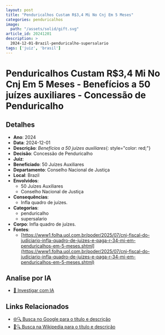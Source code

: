 ```yaml
---
layout: post
title: "Penduricalhos Custam R$3,4 Mi No Cnj Em 5 Meses"
categories: penduricalhos 
image:
  path: "/assets/solid/gift.svg"
article_id: 20241201
description: >
  2024-12-01-Brazil-penduricalho-supersalario
tags: ['juiz', 'brasil']
---
```


# Penduricalhos Custam R$3,4 Mi No Cnj Em 5 Meses - Benefícios a 50 juízes auxiliares - Concessão de Penduricalho

## Detalhes
- **Ano**: 2024
- **Data**: 2024-12-01
- **Descrição**: <i class="fas fa-money-bill-wave"></i> *Benefícios a 50 juízes auxiliares*{: style="color: red;"}
- **Decisão**: Concessão de Penduricalho
- **Juiz**: 
- **Beneficiado**: 50 Juízes Auxiliares
- **Departamento**: Conselho Nacional de Justiça
- **Local**: Brazil
- **Envolvidos**:
  - 50 Juízes Auxiliares
  - Conselho Nacional de Justiça
- **Consequências**:
  - Infla quadro de juízes.
- **Categorias**:
  - penduricalho
  - supersalario
- **Corpo**: Infla quadro de juízes.
- **Fontes**:
  - [https://www1.folha.uol.com.br/poder/2025/07/cnj-fiscal-do-judiciario-infla-quadro-de-juizes-e-paga-r-34-mi-em-penduricalhos-em-5-meses.shtml](https://www1.folha.uol.com.br/poder/2025/07/cnj-fiscal-do-judiciario-infla-quadro-de-juizes-e-paga-r-34-mi-em-penduricalhos-em-5-meses.shtml)

## Analise por IA
- [🤖 Investigar com IA](https://www.perplexity.ai/search?q=%22penduricalhos%20judiciais%20Brasil%22%20Penduricalhos%20Custam%20R%243%2C4%20Mi%20No%20Cnj%20Em%205%20Meses%20Benef%C3%ADcios%20a%2050%20ju%C3%ADzes%20auxiliares%20Brazil%202024-12-01%20%2050%20Ju%C3%ADzes%20Auxiliares)

## Links Relacionados
- [🌐🔍 Busca no Google para o título e descrição](https://www.google.com/search?q=%22penduricalhos%20judiciais%20Brasil%22%20Penduricalhos%20Custam%20R%243%2C4%20Mi%20No%20Cnj%20Em%205%20Meses%20Benef%C3%ADcios%20a%2050%20ju%C3%ADzes%20auxiliares%20Brazil%202024-12-01%20%2050%20Ju%C3%ADzes%20Auxiliares)
- [📖🔍 Busca na Wikipedia para o título e descrição](https://pt.wikipedia.org/w/index.php?search=%22penduricalhos%20judiciais%20Brasil%22%20Penduricalhos%20Custam%20R%243%2C4%20Mi%20No%20Cnj%20Em%205%20Meses%20Benef%C3%ADcios%20a%2050%20ju%C3%ADzes%20auxiliares%20Brazil%202024-12-01%20%2050%20Ju%C3%ADzes%20Auxiliares)

